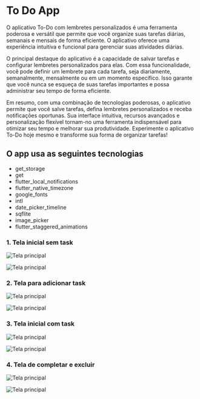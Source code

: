 # To Do App

O aplicativo To-Do com lembretes personalizados é uma ferramenta poderosa e versátil que permite que você organize suas tarefas diárias, semanais e mensais de forma eficiente. O aplicativo oferece uma experiência intuitiva e funcional para gerenciar suas atividades diárias.

O principal destaque do aplicativo é a capacidade de salvar tarefas e configurar lembretes personalizados para elas. Com essa funcionalidade, você pode definir um lembrete para cada tarefa, seja diariamente, semanalmente, mensalmente ou em um momento específico. Isso garante que você nunca se esqueça de suas tarefas importantes e possa administrar seu tempo de forma eficiente.

Em resumo, com uma combinação de tecnologias poderosas, o aplicativo permite que você salve tarefas, defina lembretes personalizados e receba notificações oportunas. Sua interface intuitiva, recursos avançados e personalização flexível tornam-no uma ferramenta indispensável para otimizar seu tempo e melhorar sua produtividade. Experimente o aplicativo To-Do hoje mesmo e transforme sua forma de organizar tarefas!

## O app usa as seguintes tecnologias

- get_storage
- get
- flutter_local_notifications
- flutter_native_timezone
- google_fonts
- intl
- date_picker_timeline
- sqflite
- image_picker
- flutter_staggered_animations

### 1. Tela inicial sem task

![Tela principal](https://raw.githubusercontent.com/Matheus-hora48/Flutter-To-Do-App/main/image-app/20.png)

![Tela principal](https://raw.githubusercontent.com/Matheus-hora48/Flutter-To-Do-App/main/image-app/21.png)

### 2. Tela para adicionar task

![Tela principal](https://raw.githubusercontent.com/Matheus-hora48/Flutter-To-Do-App/main/image-app/22.png)

![Tela principal](https://raw.githubusercontent.com/Matheus-hora48/Flutter-To-Do-App/main/image-app/23.png)

### 3. Tela inicial com task

![Tela principal](https://raw.githubusercontent.com/Matheus-hora48/Flutter-To-Do-App/main/image-app/24.png)

![Tela principal](https://raw.githubusercontent.com/Matheus-hora48/Flutter-To-Do-App/main/image-app/25.png)

### 4. Tela de completar e excluir

![Tela principal](https://raw.githubusercontent.com/Matheus-hora48/Flutter-To-Do-App/main/image-app/26.png)

![Tela principal](https://raw.githubusercontent.com/Matheus-hora48/Flutter-To-Do-App/main/image-app/27.png)
